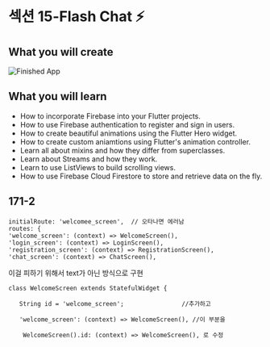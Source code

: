 ﻿
# 섹션 15-Flash Chat ⚡️



## What you will create

![Finished App](https://github.com/londonappbrewery/Images/blob/master/flash_chat_flutter_demo.gif)

## What you will learn

- How to incorporate Firebase into your Flutter projects.
- How to use Firebase authentication to register and sign in users.
- How to create beautiful animations using the Flutter Hero widget.
- How to create custom aniamtions using Flutter's animation controller. 
- Learn all about mixins and how they differ from superclasses.
- Learn about Streams and how they work.
- Learn to use ListViews to build scrolling views.
- How to use Firebase Cloud Firestore to store and retrieve data on the fly.


## 171-2

    initialRoute: 'welcomee_screen',  // 오타나면 에러남
    routes: {
    'welcome_screen': (context) => WelcomeScreen(),
    'login_screen': (context) => LoginScreen(),
    'registration_screen': (context) => RegistrationScreen(),
    'chat_screen': (context) => ChatScreen(),

이걸 피하기 위해서 text가 아닌 방식으로 구현

    class WelcomeScreen extends StatefulWidget {
    
       String id = 'welcome_screen';                //추가하고
    
       'welcome_screen': (context) => WelcomeScreen(), //이 부분을 
    
        WelcomeScreen().id: (context) => WelcomeScreen(), 로 수정
